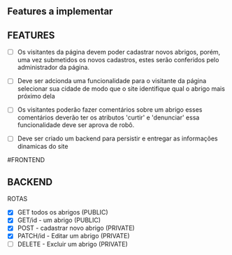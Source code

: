 ## Features a implementar 

 ## FEATURES ##
- [ ] Os visitantes da página devem poder cadastrar novos abrigos, porém, uma vez submetidos os novos cadastros, estes serão conferidos pelo administrador da página.
- [ ] Deve ser adcionda uma funcionalidade para o visitante da página selecionar sua cidade de modo que o site identifique qual o abrigo mais próximo dela
- [ ] Os visitantes poderão fazer comentários sobre um abrigo esses comentários deverão ter os atributos 'curtir' e 'denunciar' essa funcionalidade deve ser aprova de robô.
- [ ] Deve ser criado um backend para persistir e entregar as informações dinamicas do site


#FRONTEND

## BACKEND
ROTAS

- [x] GET todos os abrigos (PUBLIC)
- [x] GET/id - um abrigo (PUBLIC)
- [x] POST - cadastrar novo abrigo (PRIVATE)
- [x] PATCH/id - Editar um abrigo (PRIVATE)
- [ ] DELETE - Excluir um abrigo (PRIVATE)